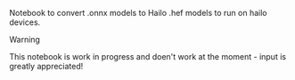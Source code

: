 Notebook to convert .onnx models to Hailo .hef models to run on hailo devices.

> [!WARNING]
> This notebook is work in progress and doen't work at the moment - input is greatly appreciated!
